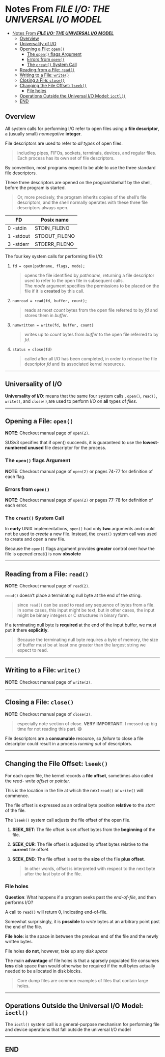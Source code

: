# Notes From ***FILE I/O: THE UNIVERSAL I/O MODEL***

- [Notes From ***FILE I/O: THE UNIVERSAL I/O MODEL***](#notes-from-file-io-the-universal-io-model)
  - [Overview](#overview)
  - [Universality of I/O](#universality-of-io)
  - [Opening a File: `open()`](#opening-a-file-open)
    - [The `open()` flags Argument](#the-open-flags-argument)
    - [Errors from `open()`](#errors-from-open)
    - [The `creat()` System Call](#the-creat-system-call)
  - [Reading from a File: `read()`](#reading-from-a-file-read)
  - [Writing to a File: `write()`](#writing-to-a-file-write)
  - [Closing a File: `close()`](#closing-a-file-close)
  - [Changing the File Offset: `lseek()`](#changing-the-file-offset-lseek)
    - [File holes](#file-holes)
  - [Operations Outside the Universal I/O Model: `ioctl()`](#operations-outside-the-universal-io-model-ioctl)
  - [END](#end)

## Overview

All system calls for performing I/O refer to open files using a **file descriptor**, a (usually small) *nonnegative* **integer**.

File descriptors are used to refer to *all types* of open files.

> including pipes, FIFOs, sockets, terminals, devices, and regular files. Each process has its own set of file descriptors.

By convention, most programs expect to be able to use the three standard file descriptors.

These three descriptors are opened on the program’sbehalf by the shell, before the program is started.

> Or, more precisely, the program inherits copies of the shell’s file descriptors, and the shell normally operates with these three file descriptors always open.

| FD        | Posix name    |
| --------- | ------------- |
| 0 -stdin  | STDIN_FILENO  |
| 1 -stdout | STDOUT_FILENO |
| 3 -stderr | STDERR_FILENO |

The four key system calls for performing file I/O:

1. `fd = open(pathname, flags, mode);`
    > opens the file identified by *pathname*, returning a file descriptor used to refer to the open file in subsequent calls.  
    > The *mode* argument specifies the permissions to be placed on the file if it is **created** by this call.

2. `numread = read(fd, buffer, count);`
    > reads at most *count* bytes from the open file referred to by *fd* and stores them in *buffer*.

3. `numwritten = write(fd, buffer, count)`
    > writes up to *count* bytes from *buffer* to the open file referred to by *fd*.

4. `status = close(fd)`
    > called after all I/O has been completed, in order to release the file descriptor *fd* and its associated kernel resources.

---

## Universality of I/O

**Universality of I/O**: means that the same four system calls , `open()`, `read()`, `write()`, and `close()`,are used to perform I/O on **all** types of *files*.

---

## Opening a File: `open()`

**NOTE**: Checkout manual page of `open(2)`.

SUSv3 specifies that if open() succeeds, it is guaranteed to use the **lowest-numbered** **unused** file descriptor for the process.

### The `open()` flags Argument

**NOTE**: Checkout manual page of `open(2)` or pages 74-77 for definition of each flag.

### Errors from `open()`

**NOTE**: Checkout manual page of `open(2)` or pages 77-78 for definition of each error.

### The `creat()` System Call

In **early** UNIX implementations, `open()` had only **two** arguments and could not be used to *create* a new file. Instead, the `creat()` system call was used to create and open a new file.

Because the `open()` flags argument provides **greater** control over how the file is opened creat() is now **obsolete**

---

## Reading from a File: `read()`

**NOTE**: Checkout manual page of `read(2)`.

`read()` doesn’t place a terminating null byte at the end of the string.

> since `read()` can be used to read any sequence of bytes from a file.  
> In some cases, this input might be text, but in other cases, the input might be binary integers or C structures in binary form.

If a terminating null byte is **required** at the end of the input buffer, we must put it there **explicitly**.

> Because the terminating null byte requires a byte of memory, the size of buffer must be at least one greater than the largest string we expect to read.

---

## Writing to a File: `write()`

**NOTE**: Checkout manual page of `write(2)`.

---

## Closing a File: `close()`

**NOTE**: Checkout manual page of `close(2)`.

> especially note section of close. **VERY IMPORTANT**. I messed up big time for not reading this part. :smile:

File descriptors are a **consumable** resource, so *failure* to close a file descriptor could result in a process *running out* of descriptors.

---

## Changing the File Offset: `lseek()`

For each open file, the kernel records a **file offset**, sometimes also called the *read- write offset* or *pointer*.

This is the location in the file at which the next `read()` or `write()` will commence.

The file offset is expressed as an ordinal byte position **relative** to the *start* of the file.

The `lseek()` system call adjusts the file offset of the open file.

1. **SEEK_SET**: The file offset is set offset bytes from the **beginning** of the file.

2. **SEEK_CUR**: The file offset is adjusted by offset bytes relative to the **current** file offset.

3. **SEEK_END**: The file offset is set to the **size** of the file **plus offset**.
    > In other words, offset is interpreted with respect to the next byte after the last byte of the file.

### File holes

**Question**: What happens if a program seeks past the *end-of-file*, and then performs I/O?

A call to `read()` will return 0, indicating end-of-file.

Somewhat surprisingly, it is **possible** to *write* bytes at an arbitrary point past the end of the file.

**File hole**: is the space in between the previous end of the file and the newly written bytes.

File holes **do not**, however, take up any *disk space*

The main **advantage** of file holes is that a sparsely populated file consumes **less** disk space than would otherwise be required if the null bytes actually needed to be allocated in disk blocks.

> Core dump files are common examples of files that contain large holes.

---

## Operations Outside the Universal I/O Model: `ioctl()`

The `ioctl()` system call is a general-purpose mechanism for performing file and device operations that fall outside the universal I/O model

---

## END
